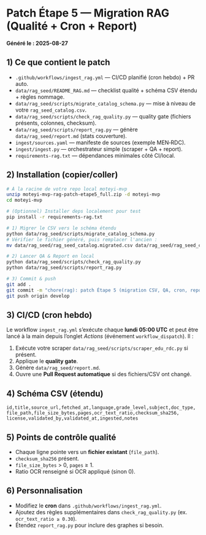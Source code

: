 # Patch Étape 5 — Migration RAG (Qualité + Cron + Report)

**Généré le : 2025-08-27**

## 1) Ce que contient le patch
- `.github/workflows/ingest_rag.yml` — CI/CD planifié (cron hebdo) + PR auto.
- `data/rag_seed/README_RAG.md` — checklist qualité + schéma CSV étendu + règles nommage.
- `data/rag_seed/scripts/migrate_catalog_schema.py` — mise à niveau de votre `rag_seed_catalog.csv`.
- `data/rag_seed/scripts/check_rag_quality.py` — quality gate (fichiers présents, colonnes, checksum).
- `data/rag_seed/scripts/report_rag.py` — génère `data/rag_seed/report.md` (stats couverture).
- `ingest/sources.yaml` — manifeste de sources (exemple MEN‑RDC).
- `ingest/ingest.py` — orchestrateur simple (scraper + QA + report).
- `requirements-rag.txt` — dépendances minimales côté CI/local.

## 2) Installation (copier/coller)
```bash
# À la racine de votre repo local moteyi-mvp
unzip moteyi-mvp-rag-patch-etape5_full.zip -d moteyi-mvp
cd moteyi-mvp

# (Optionnel) Installer deps localement pour test
pip install -r requirements-rag.txt

# 1) Migrer le CSV vers le schéma étendu
python data/rag_seed/scripts/migrate_catalog_schema.py
# Vérifier le fichier généré, puis remplacer l'ancien :
mv data/rag_seed/rag_seed_catalog.migrated.csv data/rag_seed/rag_seed_catalog.csv

# 2) Lancer QA & Report en local
python data/rag_seed/scripts/check_rag_quality.py
python data/rag_seed/scripts/report_rag.py

# 3) Commit & push
git add .
git commit -m "chore(rag): patch Étape 5 (migration CSV, QA, cron, report)"
git push origin develop
```

## 3) CI/CD (cron hebdo)
Le workflow `ingest_rag.yml` s’exécute chaque **lundi 05:00 UTC** et peut être lancé à la main
depuis l’onglet *Actions* (événement `workflow_dispatch`). Il :
1. Exécute votre scraper `data/rag_seed/scripts/scraper_edu_rdc.py` si présent.
2. Applique le **quality gate**.
3. Génère `data/rag_seed/report.md`.
4. Ouvre une **Pull Request automatique** si des fichiers/CSV ont changé.

## 4) Schéma CSV (étendu)
```
id,title,source_url,fetched_at,language,grade_level,subject,doc_type,
file_path,file_size_bytes,pages,ocr_text_ratio,checksum_sha256,
license,validated_by,validated_at,ingested,notes
```

## 5) Points de contrôle qualité
- Chaque ligne pointe vers un **fichier existant** (`file_path`).
- `checksum_sha256` présent.
- `file_size_bytes` > 0, `pages` ≥ 1.
- Ratio OCR renseigné si OCR appliqué (sinon 0).

## 6) Personnalisation
- Modifiez le **cron** dans `.github/workflows/ingest_rag.yml`.
- Ajoutez des règles supplémentaires dans `check_rag_quality.py` (ex. `ocr_text_ratio ≥ 0.30`).
- Étendez `report_rag.py` pour inclure des graphes si besoin.
